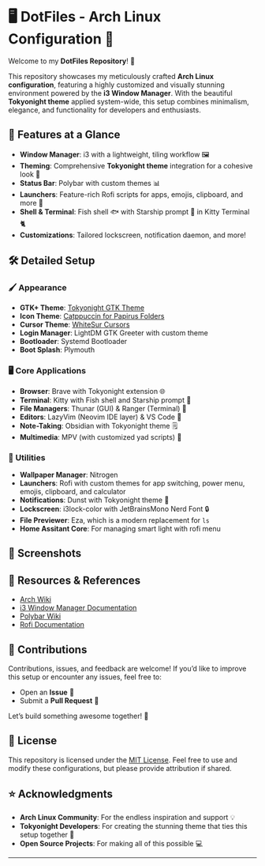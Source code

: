 
# 🖥️ DotFiles - Arch Linux Configuration 🐧

Welcome to my **DotFiles Repository**! 🎉

This repository showcases my meticulously crafted **Arch Linux configuration**, featuring a highly customized and visually stunning environment powered by the **i3 Window Manager**. With the beautiful **Tokyonight theme** applied system-wide, this setup combines minimalism, elegance, and functionality for developers and enthusiasts.


## 🚀 Features at a Glance

- **Window Manager**: i3 with a lightweight, tiling workflow 🖼️
- **Theming**: Comprehensive **Tokyonight theme** integration for a cohesive look 🎨
- **Status Bar**: Polybar with custom themes 📊
- **Launchers**: Feature-rich Rofi scripts for apps, emojis, clipboard, and more 🚀
- **Shell & Terminal**: Fish shell 🐟 with Starship prompt 🌟 in Kitty Terminal 🐈
- **Customizations**: Tailored lockscreen, notification daemon, and more!


## 🛠️ Detailed Setup

### 🖌️ Appearance
- **GTK+ Theme**: [Tokyonight GTK Theme](https://github.com/Fausto-Korpsvart/Tokyonight-GTK-Theme)
- **Icon Theme**: [Catppuccin for Papirus Folders](https://github.com/catppuccin/papirus-folders)
- **Cursor Theme**: [WhiteSur Cursors](https://github.com/vinceliuice/WhiteSur-cursors)
- **Login Manager**: LightDM GTK Greeter with custom theme
- **Bootloader**: Systemd Bootloader
- **Boot Splash**: Plymouth

### 🖥️ Core Applications
- **Browser**: Brave with Tokyonight extension 🌐
- **Terminal**: Kitty with Fish shell and Starship prompt 🐚
- **File Managers**: Thunar (GUI) & Ranger (Terminal) 📂
- **Editors**: LazyVim (Neovim IDE layer) & VS Code 📝
- **Note-Taking**: Obsidian with Tokyonight theme 🗒️
- **Multimedia**: MPV (with customized yad scripts) 🎥

### 🔔 Utilities
- **Wallpaper Manager**: Nitrogen
- **Launchers**: Rofi with custom themes for app switching, power menu, emojis, clipboard, and calculator
- **Notifications**: Dunst with Tokyonight theme 🔕
- **Lockscreen**: i3lock-color with JetBrainsMono Nerd Font 🔒
- **File Previewer**: Eza, which is a modern replacement for `ls`
- **Home Assitant Core**: For managing smart light with rofi menu

## 📸 Screenshots


## 🔗 Resources & References

- [Arch Wiki](https://wiki.archlinux.org/)  
- [i3 Window Manager Documentation](https://i3wm.org/docs/)
- [Polybar Wiki](https://github.com/polybar/polybar/wiki)
- [Rofi Documentation](https://github.com/davatorium/rofi)


## 🙌 Contributions

Contributions, issues, and feedback are welcome! If you’d like to improve this setup or encounter any issues, feel free to:
- Open an **Issue** 📂
- Submit a **Pull Request** 🚀

Let’s build something awesome together! 💪


## 📝 License

This repository is licensed under the [MIT License](LICENSE). Feel free to use and modify these configurations, but please provide attribution if shared.


## ⭐ Acknowledgments

- **Arch Linux Community**: For the endless inspiration and support 💡
- **Tokyonight Developers**: For creating the stunning theme that ties this setup together 🎨
- **Open Source Projects**: For making all of this possible 💻
---

